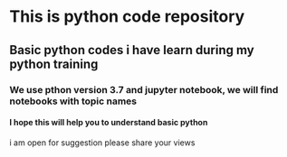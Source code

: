 # This is python code repository
## Basic python codes i have learn during my python training
### We use pthon version 3.7 and jupyter notebook, we will find notebooks with topic names
#### I hope this will help you to understand basic python
i am open for suggestion please share your views
